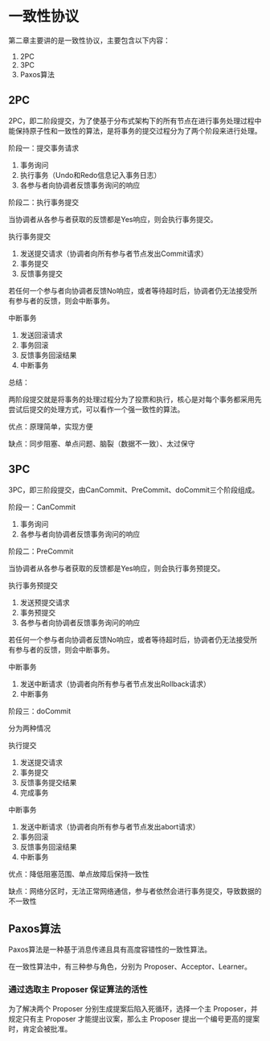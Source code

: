 # 一致性协议

第二章主要讲的是一致性协议，主要包含以下内容：
1. 2PC
2. 3PC
3. Paxos算法

## 2PC

2PC，即二阶段提交，为了使基于分布式架构下的所有节点在进行事务处理过程中能保持原子性和一致性的算法，是将事务的提交过程分为了两个阶段来进行处理。

阶段一：提交事务请求
1. 事务询问
2. 执行事务（Undo和Redo信息记入事务日志）
3. 各参与者向协调者反馈事务询问的响应



阶段二：执行事务提交

当协调者从各参与者获取的反馈都是Yes响应，则会执行事务提交。

执行事务提交
1. 发送提交请求（协调者向所有参与者节点发出Commit请求）
2. 事务提交
3. 反馈事务提交

若任何一个参与者向协调者反馈No响应，或者等待超时后，协调者仍无法接受所有参与者的反馈，则会中断事务。

中断事务
1. 发送回滚请求
2. 事务回滚
3. 反馈事务回滚结果
4. 中断事务

总结：

两阶段提交就是将事务的处理过程分为了投票和执行，核心是对每个事务都采用先尝试后提交的处理方式，可以看作一个强一致性的算法。

优点：原理简单，实现方便

缺点：同步阻塞、单点问题、脑裂（数据不一致）、太过保守

## 3PC

3PC，即三阶段提交，由CanCommit、PreCommit、doCommit三个阶段组成。

阶段一：CanCommit
1. 事务询问
2. 各参与者向协调者反馈事务询问的响应

阶段二：PreCommit

当协调者从各参与者获取的反馈都是Yes响应，则会执行事务预提交。

执行事务预提交
1. 发送预提交请求
2. 事务预提交
3. 各参与者向协调者反馈事务询问的响应

若任何一个参与者向协调者反馈No响应，或者等待超时后，协调者仍无法接受所有参与者的反馈，则会中断事务。

中断事务
1. 发送中断请求（协调者向所有参与者节点发出Rollback请求）
2. 中断事务

阶段三：doCommit

分为两种情况

执行提交
1. 发送提交请求
2. 事务提交
3. 反馈事务提交结果
4. 完成事务

中断事务
1. 发送中断请求（协调者向所有参与者节点发出abort请求）
2. 事务回滚
3. 反馈事务回滚结果
4. 中断事务

优点：降低阻塞范围、单点故障后保持一致性

缺点：网络分区时，无法正常网络通信，参与者依然会进行事务提交，导致数据的不一致性

## Paxos算法

Paxos算法是一种基于消息传递且具有高度容错性的一致性算法。

在一致性算法中，有三种参与角色，分别为 Proposer、Acceptor、Learner。

### 通过选取主 Proposer 保证算法的活性

为了解决两个 Proposer 分别生成提案后陷入死循环，选择一个主 Proposer，并规定只有主 Proposer 才能提出议案，那么主 Proposer 提出一个编号更高的提案时，肯定会被批准。

